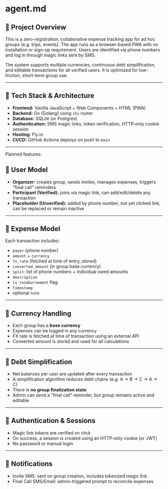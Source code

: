 # agent.md

## 🧠 Project Overview

This is a zero-registration, collaborative expense tracking app for ad hoc groups (e.g. trips, events). The app runs as a browser-based PWA with no installation or sign-up requirement. Users are identified via phone numbers and log in through magic links sent by SMS.

The system supports multiple currencies, continuous debt simplification, and editable transactions for all verified users. It is optimized for low-friction, short-term group use.

---

## 🧱 Tech Stack & Architecture

- **Frontend:** Vanilla JavaScript + Web Components + HTML (PWA)
- **Backend:** Go (Golang) using `chi` router
- **Database:** SQLite (or Postgres)
- **Authentication:** SMS magic links, token verification, HTTP-only cookie session
- **Hosting:** Fly.io
- **CI/CD:** GitHub Actions deploys on push to `main`

---

Planned features:

## 👥 User Model

- **Organizer:** creates group, sends invites, manages expenses, triggers "final call" reminders
- **Participant (Verified):** joins via magic link, can add/edit/delete any transaction
- **Placeholder (Unverified):** added by phone number, not yet clicked link, can be replaced or remain inactive

---

## 💸 Expense Model

Each transaction includes:

- `payer` (phone number)
- `amount` + `currency`
- `fx_rate` (fetched at time of entry, stored)
- `converted_amount` (in group base currency)
- `split`: list of phone numbers + individual owed amounts
- `description`
- `is_reimbursement` flag
- `timestamp`
- optional `note`

---

## 💱 Currency Handling

- Each group has a **base currency**
- Expenses can be logged in any currency
- FX rate is fetched at time of transaction using an external API
- Converted amount is stored and used for all calculations

---

## 🔁 Debt Simplification

- Net balances per user are updated after every transaction
- A simplification algorithm reduces debt chains (e.g. A → B → C → A → C)
- There is **no group finalization state**
- Admin can send a "final call" reminder, but group remains active and editable

---

## 🔐 Authentication & Sessions

- Magic link tokens are verified on click
- On success, a session is created using an HTTP-only cookie (or JWT)
- No password or manual login

---

## 🔔 Notifications

- Invite SMS: sent on group creation, includes tokenized magic link
- Final Call SMS/Email: admin-triggered prompt to reconcile expenses
